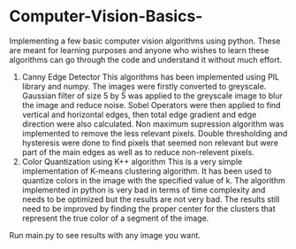 # Computer-Vision-Basics-
Implementing a few basic computer vision algorithms using python. These are meant for learning purposes and anyone who wishes to learn
these algorithms can go through the code and understand it without much effort.

1. Canny Edge Detector
  This algorithms has been implemented using PIL library and numpy. 
  The images were firstly converted to greyscale.
  Gaussian filter of size 5 by 5 was applied to the greyscale image to blur the image and reduce noise.
  Sobel Operators were then applied to find vertical and horizontal edges, then total edge gradient and edge direction were also calculated.
  Non maximum supression algorithm was implemented to remove the less relevant pixels.
  Double thresholding and hysteresis were done to find pixels that seemed non relevant but were part of the main edges as well as to
    reduce non-relevent pixels.
2. Color Quantization using K++ algorithm
  This is a very simple implementation of K-means clustering algorithm. It has been used to quantize colors in the image with the specified value of k. The algorithm implemented in python is very bad in terms of time complexity and needs to be optimized but the results are not very bad. The results still need to be improved by finding the proper center for the clusters that represent the true color of a segment of the image.
    
    
Run main.py to see results with any image you want.
   
